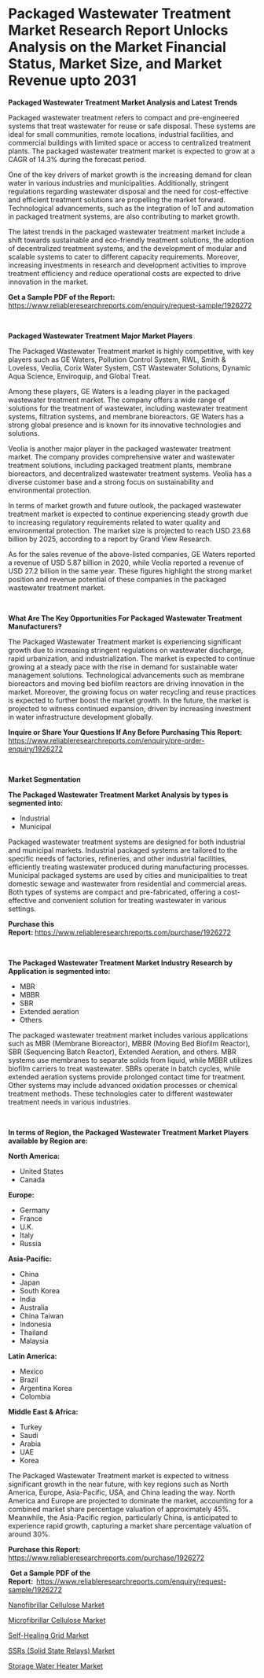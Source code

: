 <p><h1>Packaged Wastewater Treatment Market Research Report Unlocks Analysis on the Market Financial Status, Market Size, and Market Revenue upto 2031</h1></p><p><strong>Packaged Wastewater Treatment Market Analysis and Latest Trends</strong></p>
<p><p>Packaged wastewater treatment refers to compact and pre-engineered systems that treat wastewater for reuse or safe disposal. These systems are ideal for small communities, remote locations, industrial facilities, and commercial buildings with limited space or access to centralized treatment plants. The packaged wastewater treatment market is expected to grow at a CAGR of 14.3% during the forecast period.</p><p>One of the key drivers of market growth is the increasing demand for clean water in various industries and municipalities. Additionally, stringent regulations regarding wastewater disposal and the need for cost-effective and efficient treatment solutions are propelling the market forward. Technological advancements, such as the integration of IoT and automation in packaged treatment systems, are also contributing to market growth.</p><p>The latest trends in the packaged wastewater treatment market include a shift towards sustainable and eco-friendly treatment solutions, the adoption of decentralized treatment systems, and the development of modular and scalable systems to cater to different capacity requirements. Moreover, increasing investments in research and development activities to improve treatment efficiency and reduce operational costs are expected to drive innovation in the market.</p></p>
<p><strong>Get a Sample PDF of the Report:&nbsp;</strong> <a href="https://www.reliableresearchreports.com/enquiry/request-sample/1926272">https://www.reliableresearchreports.com/enquiry/request-sample/1926272</a></p>
<p>&nbsp;</p>
<p><strong>Packaged Wastewater Treatment Major Market Players</strong></p>
<p><p>The Packaged Wastewater Treatment market is highly competitive, with key players such as GE Waters, Pollution Control System, RWL, Smith & Loveless, Veolia, Corix Water System, CST Wastewater Solutions, Dynamic Aqua Science, Enviroquip, and Global Treat.</p><p>Among these players, GE Waters is a leading player in the packaged wastewater treatment market. The company offers a wide range of solutions for the treatment of wastewater, including wastewater treatment systems, filtration systems, and membrane bioreactors. GE Waters has a strong global presence and is known for its innovative technologies and solutions.</p><p>Veolia is another major player in the packaged wastewater treatment market. The company provides comprehensive water and wastewater treatment solutions, including packaged treatment plants, membrane bioreactors, and decentralized wastewater treatment systems. Veolia has a diverse customer base and a strong focus on sustainability and environmental protection.</p><p>In terms of market growth and future outlook, the packaged wastewater treatment market is expected to continue experiencing steady growth due to increasing regulatory requirements related to water quality and environmental protection. The market size is projected to reach USD 23.68 billion by 2025, according to a report by Grand View Research.</p><p>As for the sales revenue of the above-listed companies, GE Waters reported a revenue of USD 5.87 billion in 2020, while Veolia reported a revenue of USD 27.2 billion in the same year. These figures highlight the strong market position and revenue potential of these companies in the packaged wastewater treatment market.</p></p>
<p>&nbsp;</p>
<p><strong>What Are The Key Opportunities For Packaged Wastewater Treatment Manufacturers?</strong></p>
<p><p>The Packaged Wastewater Treatment market is experiencing significant growth due to increasing stringent regulations on wastewater discharge, rapid urbanization, and industrialization. The market is expected to continue growing at a steady pace with the rise in demand for sustainable water management solutions. Technological advancements such as membrane bioreactors and moving bed biofilm reactors are driving innovation in the market. Moreover, the growing focus on water recycling and reuse practices is expected to further boost the market growth. In the future, the market is projected to witness continued expansion, driven by increasing investment in water infrastructure development globally.</p></p>
<p><strong>Inquire or Share Your Questions If Any Before Purchasing This Report:</strong> <a href="https://www.reliableresearchreports.com/enquiry/pre-order-enquiry/1926272">https://www.reliableresearchreports.com/enquiry/pre-order-enquiry/1926272</a></p>
<p>&nbsp;</p>
<p><strong>Market Segmentation</strong></p>
<p><strong>The Packaged Wastewater Treatment Market Analysis by types is segmented into:</strong></p>
<p><ul><li>Industrial</li><li>Municipal</li></ul></p>
<p><p>Packaged wastewater treatment systems are designed for both industrial and municipal markets. Industrial packaged systems are tailored to the specific needs of factories, refineries, and other industrial facilities, efficiently treating wastewater produced during manufacturing processes. Municipal packaged systems are used by cities and municipalities to treat domestic sewage and wastewater from residential and commercial areas. Both types of systems are compact and pre-fabricated, offering a cost-effective and convenient solution for treating wastewater in various settings.</p></p>
<p><strong>Purchase this Report:&nbsp;</strong><a href="https://www.reliableresearchreports.com/purchase/1926272">https://www.reliableresearchreports.com/purchase/1926272</a></p>
<p>&nbsp;</p>
<p><strong>The Packaged Wastewater Treatment Market Industry Research by Application is segmented into:</strong></p>
<p><ul><li>MBR</li><li>MBBR</li><li>SBR</li><li>Extended aeration</li><li>Others</li></ul></p>
<p><p>The packaged wastewater treatment market includes various applications such as MBR (Membrane Bioreactor), MBBR (Moving Bed Biofilm Reactor), SBR (Sequencing Batch Reactor), Extended Aeration, and others. MBR systems use membranes to separate solids from liquid, while MBBR utilizes biofilm carriers to treat wastewater. SBRs operate in batch cycles, while extended aeration systems provide prolonged contact time for treatment. Other systems may include advanced oxidation processes or chemical treatment methods. These technologies cater to different wastewater treatment needs in various industries.</p></p>
<p>&nbsp;</p>
<p><strong>In terms of Region, the Packaged Wastewater Treatment Market Players available by Region are:</strong></p>
<p>
    <p> <strong> North America: </strong>
        <ul>
            <li>United States</li>
            <li>Canada</li>
        </ul>
        </p> 
    <p> <strong> Europe: </strong>
        <ul>
            <li>Germany</li>
            <li>France</li>
            <li>U.K.</li>
            <li>Italy</li>
            <li>Russia</li>
        </ul>
        </p> 
    <p> <strong> Asia-Pacific: </strong>
        <ul>
            <li>China</li>
            <li>Japan</li>
            <li>South Korea</li>
            <li>India</li>
            <li>Australia</li>
            <li>China Taiwan</li>
            <li>Indonesia</li>
            <li>Thailand</li>
            <li>Malaysia</li>
        </ul>
        </p> 
    <p> <strong> Latin America: </strong>
        <ul>
            <li>Mexico</li>
            <li>Brazil</li>
            <li>Argentina Korea</li>
            <li>Colombia</li>
        </ul>
        </p> 
    <p> <strong> Middle East & Africa: </strong>
        <ul>
            <li>Turkey</li>
            <li>Saudi</li>
            <li>Arabia</li>
            <li>UAE</li>
            <li>Korea</li>
        </ul>
    </p>
    </p>
<p><p>The Packaged Wastewater Treatment market is expected to witness significant growth in the near future, with key regions such as North America, Europe, Asia-Pacific, USA, and China leading the way. North America and Europe are projected to dominate the market, accounting for a combined market share percentage valuation of approximately 45%. Meanwhile, the Asia-Pacific region, particularly China, is anticipated to experience rapid growth, capturing a market share percentage valuation of around 30%.</p></p>
<p><strong>Purchase this Report: </strong><a href="https://www.reliableresearchreports.com/purchase/1926272">https://www.reliableresearchreports.com/purchase/1926272</a></p>
<p>&nbsp;<strong>Get a Sample PDF of the Report:&nbsp;&nbsp;</strong><a href="https://www.reliableresearchreports.com/enquiry/request-sample/1926272">https://www.reliableresearchreports.com/enquiry/request-sample/1926272</a></p>
<p><strong></strong></p>
<p><p><a href="https://view.publitas.com/reportprime-1/nanofibrillar-cellulose-market-size-global-industry-overview-market-segmentation-and-forecast-2024-to-2031/">Nanofibrillar Cellulose Market</a></p><p><a href="https://view.publitas.com/reportprime-1/microfibrillar-cellulose-market-insights-market-players-and-forecast-till-2031/">Microfibrillar Cellulose Market</a></p><p><a href="https://cute-banjo-8ca.notion.site/Self-Healing-Grid-Market-Size-and-Growth-Market-Segmentation-Regional-and-Country-Breakdowns-and--c99b5627f3ee48f180bdfadd4ef88f35">Self-Healing Grid Market</a></p><p><a href="https://shimmer-gardenia-37a.notion.site/Global-SSRs-Solid-State-Relays-Market-Size-and-Market-Trends-Insights-and-Projections-from-2024-t-59fdea3c28d544389723c237af0cb596">SSRs (Solid State Relays) Market</a></p><p><a href="https://unruly-ladybug-44b.notion.site/Storage-Water-Heater-Market-Size-Share-Trends-Analysis-Report-By-Material-By-Type-By-End-user--95c5bde852aa455c8ac8bd48a51d217d">Storage Water Heater Market</a></p></p>